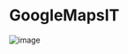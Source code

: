 # GoogleMapsIT
![image](https://user-images.githubusercontent.com/107895582/222875160-6780b769-c0f0-49bd-8f6f-f9bde36be852.png)

